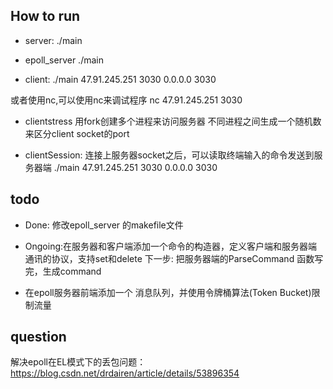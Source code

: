 ## How to run
* server:
./main

* epoll_server
./main

* client:
./main 47.91.245.251 3030 0.0.0.0 3030

或者使用nc,可以使用nc来调试程序
nc 47.91.245.251 3030

* clientstress
用fork创建多个进程来访问服务器
不同进程之间生成一个随机数来区分client socket的port

* clientSession:
连接上服务器socket之后，可以读取终端输入的命令发送到服务器端
./main 47.91.245.251 3030 0.0.0.0 3030


## todo
* Done: 修改epoll_server 的makefile文件
* Ongoing:在服务器和客户端添加一个命令的构造器，定义客户端和服务器端通讯的协议，支持set和delete
下一步: 把服务器端的ParseCommand 函数写完，生成command

* 在epoll服务器前端添加一个 消息队列，并使用令牌桶算法(Token Bucket)限制流量



## question
解决epoll在EL模式下的丢包问题：
https://blog.csdn.net/drdairen/article/details/53896354
